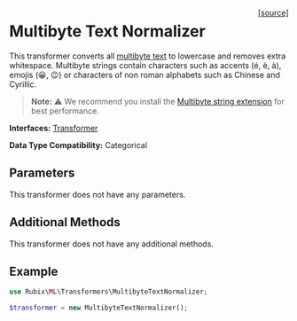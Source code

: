 <span style="float:right;"><a href="https://github.com/RubixML/RubixML/blob/master/src/Transformers/MultibyteTextNormalizer.php">[source]</a></span>

# Multibyte Text Normalizer
This transformer converts all [multibyte text](https://www.php.net/manual/en/intro.mbstring.php) to lowercase and removes extra whitespace. Multibyte strings contain characters such as accents (é, è, à), emojis (😀, 😉) or characters of non roman alphabets such as Chinese and Cyrillic.

> **Note:** ⚠️ We recommend you install the [Multibyte string extension](https://www.php.net/manual/en/book.mbstring.php) for best performance.
 
**Interfaces:** [Transformer](api.md#transformer)

**Data Type Compatibility:** Categorical

## Parameters
This transformer does not have any parameters.

## Additional Methods
This transformer does not have any additional methods.

## Example
```php
use Rubix\ML\Transformers\MultibyteTextNormalizer;

$transformer = new MultibyteTextNormalizer();
```
